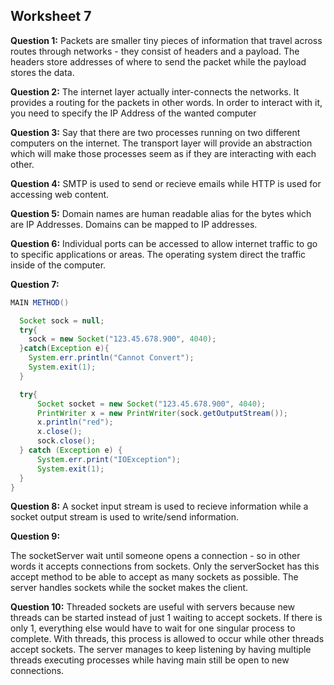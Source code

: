 ## Worksheet 7 ##
**Question 1:**
Packets are smaller tiny pieces of information that travel across routes through networks - they consist of headers and a payload. The headers store addresses of where to send the packet 
while the payload stores the data.

**Question 2:**
The internet layer actually inter-connects the networks. It provides a routing for the packets in other words. In order to interact with it, you need to specify the IP Address of the 
wanted computer  

**Question 3:**
Say that there are two processes running on two different computers on the internet. The transport layer will provide an abstraction which will make those processes seem as if they are interacting with
each other.

**Question 4:**
SMTP is used to send or recieve emails while HTTP is used for accessing web content.  

**Question 5:**
Domain names are human readable alias for the bytes which are IP Addresses. Domains can be mapped to IP addresses.

**Question 6:**
Individual ports can be accessed to allow internet traffic to go to specific applications or areas. The operating system direct the traffic inside of the computer.  

**Question 7:**
```Java
MAIN METHOD()

  Socket sock = null;
  try{
    sock = new Socket("123.45.678.900", 4040);
  }catch(Exception e){
    System.err.println("Cannot Convert");
    System.exit(1);
  }

  try{
      Socket socket = new Socket("123.45.678.900", 4040);
      PrintWriter x = new PrintWriter(sock.getOutputStream());
      x.println("red");
      x.close();
      sock.close();
  } catch (Exception e) {
      System.err.print("IOException");
      System.exit(1);
  }
}

```  

**Question 8:**
A socket input stream is used to recieve information while a socket output stream is used to write/send information.  

**Question 9:**

The socketServer wait until someone opens a connection - so in other words it accepts connections from sockets. Only the serverSocket has this accept method to be
able to accept as many sockets as possible. The server handles sockets while the socket makes the client.  

**Question 10:**
Threaded sockets are useful with servers because new threads can be started instead of just 1 waiting to accept sockets. If there is only 1, everything else would have
to wait for one singular process to complete. With threads, this process is allowed to occur while other threads accept sockets. The server manages to keep listening by having multiple threads
executing processes while having main still be open to new connections.




